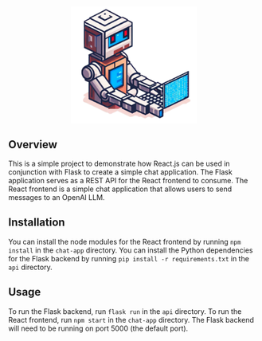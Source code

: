 
<p align="center" style="background-color: transparent;">
  <img src="imgs/block-robot.png" alt="Robot Blocks" width="100%" height="auto" style="display: block; margin-left: auto; margin-right: auto; width: 50%;">
</p>


## Overview
This is a simple project to demonstrate how React.js can be used in conjunction with Flask to create a simple chat application. The Flask application serves as a REST API for the React frontend to consume. The React frontend is a simple chat application that allows users to send messages to an OpenAI LLM.

## Installation
You can install the node modules for the React frontend by running `npm install` in the `chat-app` directory. You can install the Python dependencies for the Flask backend by running `pip install -r requirements.txt` in the `api` directory.

## Usage
To run the Flask backend, run `flask run` in the `api` directory. To run the React frontend, run `npm start` in the `chat-app` directory. The Flask backend will need to be running on port 5000 (the default port).